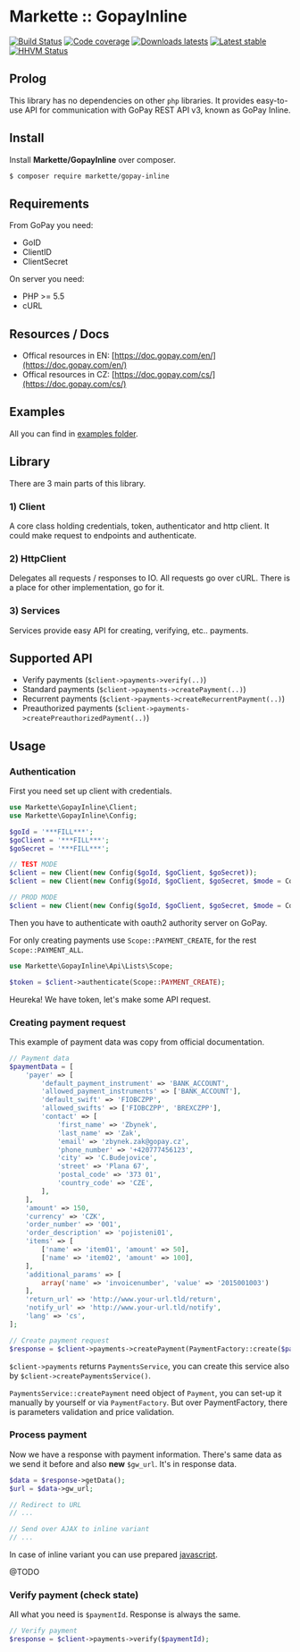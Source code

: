 # Markette :: GopayInline

[![Build Status](https://img.shields.io/travis/Markette/GopayInline.svg?style=flat-square)](https://travis-ci.org/Markette/GopayInline)
[![Code coverage](https://img.shields.io/coveralls/Markette/GopayInline.svg?style=flat-square)](https://coveralls.io/r/Markette/GopayInline)
[![Downloads latests](https://img.shields.io/packagist/dt/Markette/GopayInline.svg?style=flat-square)](https://packagist.org/packages/markette/gopay-inline)
[![Latest stable](https://img.shields.io/packagist/v/Markette/GopayInline.svg?style=flat-square)](https://packagist.org/packages/markette/gopay-inline)
[![HHVM Status](https://img.shields.io/hhvm/markette/Markette/GopayInline.svg?style=flat-square)](http://hhvm.h4cc.de/package/markette/gopay-inline)

## Prolog

This library has no dependencies on other `php` libraries. It provides easy-to-use API for communication with GoPay REST API v3, known as GoPay Inline.

## Install

Install **Markette/GopayInline** over composer.

```sh
$ composer require markette/gopay-inline
```

## Requirements

From GoPay you need:

* GoID
* ClientID
* ClientSecret

On server you need:

* PHP >= 5.5
* cURL

## Resources / Docs

* Offical resources in EN: [https://doc.gopay.com/en/](https://doc.gopay.com/en/)
* Offical resources in CZ: [https://doc.gopay.com/cs/](https://doc.gopay.com/cs/)

## Examples

All you can find in [examples folder](https://github.com/Markette/GopayInline/blob/master/examples).

## Library

There are 3 main parts of this library.

### 1) Client

A core class holding credentials, token, authenticator and http client. It could make request to endpoints and authenticate.

### 2) HttpClient

Delegates all requests / responses to IO. All requests go over cURL. There is a place for other implementation, go for it.

### 3) Services

Services provide easy API for creating, verifying, etc.. payments.

## Supported API

* Verify payments (`$client->payments->verify(..)`)
* Standard payments (`$client->payments->createPayment(..)`)
* Recurrent payments (`$client->payments->createRecurrentPayment(..)`)
* Preauthorized payments (`$client->payments->createPreauthorizedPayment(..)`)

## Usage

### Authentication

First you need set up client with credentials.

```php
use Markette\GopayInline\Client;
use Markette\GopayInline\Config;

$goId = '***FILL***';
$goClient = '***FILL***';
$goSecret = '***FILL***';

// TEST MODE
$client = new Client(new Config($goId, $goClient, $goSecret));
$client = new Client(new Config($goId, $goClient, $goSecret, $mode = Config::TEST));

// PROD MODE
$client = new Client(new Config($goId, $goClient, $goSecret, $mode = Config::PROD));
```

Then you have to authenticate with oauth2 authority server on GoPay.

For only creating payments use `Scope::PAYMENT_CREATE`, for the rest `Scope::PAYMENT_ALL`.

```php
use Markette\GopayInline\Api\Lists\Scope;

$token = $client->authenticate(Scope::PAYMENT_CREATE);
```

Heureka! We have token, let's make some API request.

### Creating payment request

This example of payment data was copy from official documentation.

```php
// Payment data
$paymentData = [
    'payer' => [
        'default_payment_instrument' => 'BANK_ACCOUNT',
        'allowed_payment_instruments' => ['BANK_ACCOUNT'],
        'default_swift' => 'FIOBCZPP',
        'allowed_swifts' => ['FIOBCZPP', 'BREXCZPP'],
        'contact' => [
            'first_name' => 'Zbynek',
            'last_name' => 'Zak',
            'email' => 'zbynek.zak@gopay.cz',
            'phone_number' => '+420777456123',
            'city' => 'C.Budejovice',
            'street' => 'Plana 67',
            'postal_code' => '373 01',
            'country_code' => 'CZE',
        ],
    ],
    'amount' => 150,
    'currency' => 'CZK',
    'order_number' => '001',
    'order_description' => 'pojisteni01',
    'items' => [
        ['name' => 'item01', 'amount' => 50],
        ['name' => 'item02', 'amount' => 100],
    ],
    'additional_params' => [
        array('name' => 'invoicenumber', 'value' => '2015001003')
    ],
    'return_url' => 'http://www.your-url.tld/return',
    'notify_url' => 'http://www.your-url.tld/notify',
    'lang' => 'cs',
];

// Create payment request
$response = $client->payments->createPayment(PaymentFactory::create($paymentData));
```

`$client->payments` returns `PaymentsService`, you can create this service also by `$client->createPaymentsService()`.

`PaymentsService::createPayment` need object of `Payment`, you can set-up it manually by yourself or via `PaymentFactory`. But over PaymentFactory, there is parameters validation and price validation.

### Process payment

Now we have a response with payment information. There's same data as we send it before and also **new** `$gw_url`. It's in response data.

```php
$data = $response->getData();
$url = $data->gw_url;

// Redirect to URL
// ...

// Send over AJAX to inline variant
// ...
```

In case of inline variant you can use prepared [javascript](https://github.com/Markette/GopayInline/blob/master/client-side).

@TODO

### Verify payment (check state)

All what you need is `$paymentId`. Response is always the same.

```php
// Verify payment
$response = $client->payments->verify($paymentId);
```
